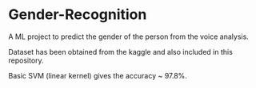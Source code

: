 # Gender-Recognition
A ML project to predict the gender of the person from the voice analysis. 

Dataset has been obtained from the kaggle and also included in this repository.

Basic SVM (linear kernel) gives the accuracy ~ 97.8%.

